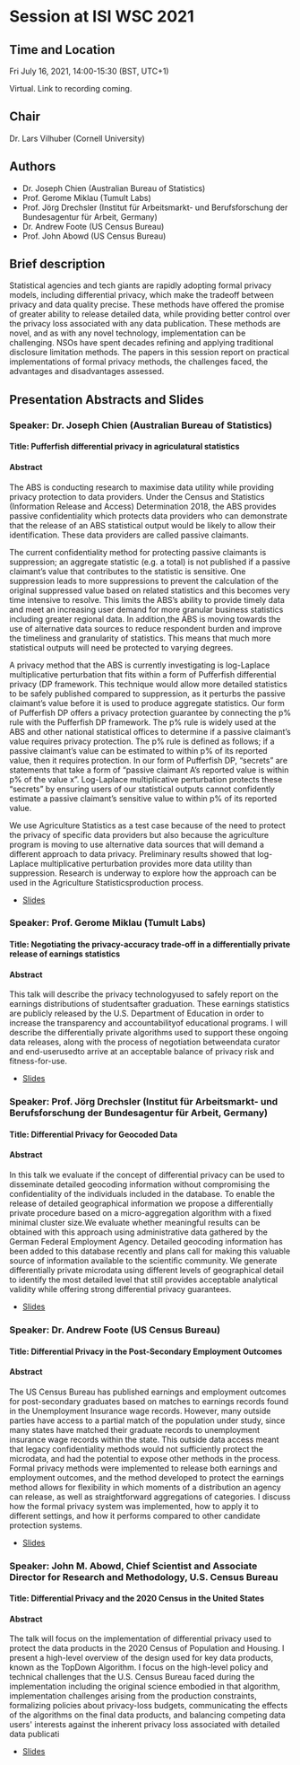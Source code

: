 # Session at ISI WSC 2021

## Time and Location

Fri July 16, 2021, 14:00-15:30 (BST, UTC+1)

Virtual. Link to recording coming.

## Chair

Dr. Lars Vilhuber (Cornell University)

## Authors

- Dr. Joseph Chien (Australian Bureau of Statistics)
- Prof. Gerome Miklau (Tumult Labs)
- Prof. Jörg Drechsler (Institut für Arbeitsmarkt- und Berufsforschung der Bundesagentur für Arbeit, Germany)
- Dr. Andrew Foote (US Census Bureau)
- Prof. John Abowd (US Census Bureau)

## Brief description

Statistical agencies and tech giants are rapidly adopting formal privacy models, including differential privacy, which make the tradeoff between privacy and data quality precise. These methods have offered the promise of greater ability to release detailed data, while providing better control over the privacy loss associated with any data publication. These methods are novel, and as with any novel technology, implementation can be challenging. NSOs have spent decades refining and applying traditional disclosure limitation methods. The papers in this session report on practical implementations of formal privacy methods, the challenges faced, the advantages and disadvantages assessed.

## Presentation Abstracts and Slides

### Speaker: Dr. Joseph Chien (Australian Bureau of Statistics)

#### Title: Pufferfish differential privacy in agriculatural statistics

#### Abstract

The ABS is conducting research to maximise data utility while providing privacy protection to data providers. Under the Census and Statistics (Information Release and Access) Determination 2018, the ABS provides passive confidentiality which protects data providers who can demonstrate that the release of an ABS statistical output would be likely to allow their identification. These data providers are called passive claimants. 

The current confidentiality method for protecting passive claimants is suppression; an aggregate statistic (e.g. a total) is not published if a passive claimant’s value that contributes to the statistic is sensitive. One suppression leads to more suppressions to prevent the calculation of the original suppressed value based on related statistics and this becomes very time intensive to resolve. This limits the ABS’s ability to provide timely data and meet an increasing user demand for more granular business statistics including greater regional data. In addition,the ABS is moving towards the use of alternative data sources to reduce respondent burden and improve the timeliness and granularity of statistics. This means that much more statistical outputs will need be protected to varying degrees. 

A privacy method that the ABS is currently investigating is log-Laplace multiplicative perturbation that fits within a form of Pufferfish differential privacy (DP framework. This technique would allow more detailed statistics to be safely published compared to suppression, as it perturbs the passive claimant’s value before it is used to produce aggregate statistics. Our form of Pufferfish DP offers a privacy protection guarantee by connecting the p% rule with the Pufferfish DP framework. The p% rule is widely used at the ABS and other national statistical offices to determine if a passive claimant’s value requires privacy protection. The p% rule is defined as follows; if a passive claimant’s value can be estimated to within p% of its reported value, then it requires protection. In our form of Pufferfish DP, “secrets” are statements that take a form of “passive claimant A’s reported value is within p% of the value x”. Log-Laplace multiplicative perturbation protects these “secrets” by ensuring users of our statistical outputs cannot confidently estimate a passive claimant’s sensitive value to within p% of its reported value. 

We use Agriculture Statistics as a test case because of the need to protect the privacy of specific data providers but also because the agriculture program is moving to use alternative data sources that will demand a different approach to data privacy. Preliminary results showed that log-Laplace multiplicative perturbation provides more data utility than suppression. Research is underway to explore how the approach can be used in the Agriculture Statisticsproduction process.

- [Slides](ABS_Pufferfish.pdf)

### Speaker: Prof. Gerome Miklau (Tumult Labs)

#### Title: Negotiating the privacy-accuracy trade-off in a differentially private release of earnings statistics

#### Abstract

This talk will describe the privacy technologyused to safely report on the earnings distributions of studentsafter graduation. These earnings statistics are publicly released by the U.S. Department of Education in order to increase the transparency and accountabilityof educational programs.  I will describe the differentially private algorithms used to support these ongoing data releases, along with the process of negotiation betweendata curator and end-userusedto arrive at an acceptable balance of privacy risk and fitness-for-use.

- [Slides](ISI-workshop-MIKLAU.pdf)

### Speaker: Prof. Jörg Drechsler (Institut für Arbeitsmarkt- und Berufsforschung der Bundesagentur für Arbeit, Germany)

#### Title: Differential Privacy for Geocoded Data

#### Abstract

In this talk we evaluate if the concept of differential privacy can be used to disseminate detailed geocoding information without compromising the confidentiality of the individuals included in the database. To enable the release of detailed geographical information we propose a differentially private procedure based on a micro-aggregation algorithm with a fixed minimal cluster size.We evaluate whether meaningful results can be obtained with this approach using administrative data gathered by the German Federal Employment Agency.  Detailed geocoding information has been added to this database recently and plans call for making this valuable source of information available to the scientific community. We generate differentially private microdata using different levels of geographical detail to identify the most detailed level that still provides acceptable analytical validity while offering strong differential privacy guarantees.

- [Slides](ISI_2021_Drechsler.pdf)

### Speaker: Dr. Andrew Foote (US Census Bureau)

#### Title: Differential Privacy in the Post-Secondary Employment Outcomes

#### Abstract 

The US Census Bureau has published earnings and employment outcomes for post-secondary graduates based on matches to earnings records found in the Unemployment Insurance wage records. However, many outside parties have access to a partial match of the population under study, since many states have matched their graduate records to unemployment insurance wage records within the state. This outside data access meant that legacy confidentiality methods would not sufficiently protect the microdata, and had the potential to expose other methods in the process. Formal privacy methods were implemented to release both earnings and employment outcomes, and the method developed to protect the earnings method allows for flexibility in which moments of a distribution an agency can release, as well as straightforward aggregations of categories. I discuss how the formal privacy system was implemented, how to apply it to different settings, and how it performs compared to other candidate protection systems. 

- [Slides](2021-0716-Foote-IPS-161-WSC.pptx)


### Speaker: John M. Abowd, Chief Scientist and Associate Director for Research and Methodology, U.S. Census Bureau

#### Title: Differential Privacy and the 2020 Census in the United States

#### Abstract

The talk will focus on the implementation of differential privacy used to protect the data products in the 2020 Census of Population and Housing. I present a high-level overview of the design used for key data products, known as the TopDown Algorithm. I focus on the high-level policy and technical challenges that the U.S. Census Bureau faced during the implementation including the original science embodied in that algorithm, implementation challenges arising from the production constraints, formalizing policies about privacy-loss budgets, communicating the effects of the algorithms on the final data products, and balancing competing data users' interests against the inherent privacy loss associated with detailed data publicati

- [Slides](2021-0716-Abowd-IPS-161-WSC.pptx)
